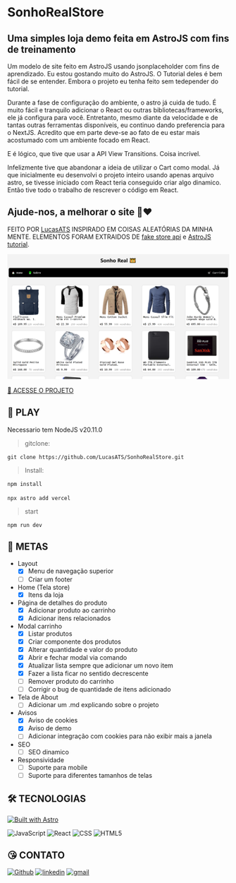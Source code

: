 # SonhoRealStore

## Uma simples loja demo feita em AstroJS com fins de treinamento

Um modelo de site feito em AstroJS usando jsonplaceholder com fins de aprendizado. Eu estou gostando muito do AstroJS. O Tutorial deles é bem fácil de se entender. Embora o projeto eu tenha feito sem tedepender do tutorial.

Durante a fase de configuração do ambiente, o astro já cuida de tudo. É muito fácil e tranquilo adicionar o React ou outras bibliotecas/frameworks, ele já configura para você. Entretanto, mesmo diante da velocidade e de tantas outras ferramentas disponíveis, eu continuo dando preferencia para o NextJS. Acredito que em parte deve-se ao fato de eu estar mais acostumado com um ambiente focado em React.

E é lógico, que tive que usar a API View Transitions. Coisa incrível.

Infelizmente tive que abandonar a ideia de utilizar o Cart como modal. Já que inicialmente eu desenvolvi o projeto inteiro usando apenas arquivo astro, se tivesse iniciado com React teria conseguido criar algo dinamico. Então tive todo o trabalho de rescrever o código em React.

## Ajude-nos, a melhorar o site 🤩❤️

FEITO POR [LucasATS](https://github.com/LucasATS)
INSPIRADO EM COISAS ALEATÓRIAS DA MINHA MENTE.
ELEMENTOS FORAM EXTRAIDOS DE [fake store api](https://fakestoreapi.com/) e [AstroJS tutorial](https://docs.astro.build/pt-br/tutorial/).

[![preview](./.github/preview.png)](https://sonhorealstore.vercel.app/)

[🔗 ACESSE O PROJETO](https://sonhorealstore.vercel.app/)

## __📂 PLAY__

Necessario tem NodeJS v20.11.0

> gitclone:

    git clone https://github.com/LucasATS/SonhoRealStore.git

> Install:

    npm install

    npx astro add vercel

> start

    npm run dev

## __🎯 METAS__

- Layout
  - [X] Menu de navegação superior
  - [ ] Criar um footer

- Home (Tela store)
  - [X] Itens da loja

- Página de detalhes do produto
  - [X] Adicionar produto ao carrinho
  - [X] Adicionar itens relacionados

- Modal carrinho
  - [X] Listar produtos
  - [X] Criar componente dos produtos
  - [X] Alterar quantidade e valor do produto
  - [X] Abrir e fechar modal via comando
  - [X] Atualizar lista sempre que adicionar um novo item
  - [X] Fazer a lista ficar no sentido decrescente
  - [ ] Remover produto do carrinho
  - [ ] Corrigir o bug de quantidade de itens adicionado

- Tela de About
  - [ ] Adicionar um .md explicando sobre o projeto

- Avisos
  - [X] Aviso de cookies
  - [X] Aviso de demo
  - [ ] Adicionar integração com cookies para não exibir mais a janela

- SEO
  - [ ] SEO dinamico

- Responsividade
  - [ ] Suporte para mobile
  - [ ] Suporte para diferentes tamanhos de telas

<!--
## __❤ AGRADECIMENTOS__
[@<NOME>](<LINK>) "<MENSAGEM>"
-->

## __🛠 TECNOLOGIAS__

[![Built with Astro](https://astro.badg.es/v2/built-with-astro/small.svg)](https://astro.build)

![JavaScript](https://img.shields.io/badge/JavaScript-323330?style=for-the-badge&logo=javascript&logoColor=F7DF1E)
![React](https://img.shields.io/badge/React-20232A?style=for-the-badge&logo=react&logoColor=61DAFB)
![CSS](https://img.shields.io/badge/CSS3-1572B6?style=for-the-badge&logo=css3&logoColor=white)
![HTML5](https://img.shields.io/badge/HTML5-E34F26?style=for-the-badge&logo=html5&logoColor=white)


## __😘 CONTATO__ <ALTERE APENAS OS LINKS DOS HREF>
<p align="left">
  <a href="https://github.com/LucasATS/"><img src="https://img.shields.io/badge/GitHub-100000?style=for-the-badge&amp;logo=github&amp;logoColor=white" alt="Github"></a>
  <a href="https://www.linkedin.com/in/lucas-almeida-tiburtino-da-silva/"><img src="https://img.shields.io/badge/LinkedIn-0077B5?style=for-the-badge&amp;logo=linkedin&amp;logoColor=white" alt="linkedin"></a>
  <a href="mailto:lucas.almida.da.silva@gmail.com"><img src="https://img.shields.io/badge/Gmail-D14836?style=for-the-badge&logo=gmail&logoColor=white" alt="gmail"></a>
</p>
